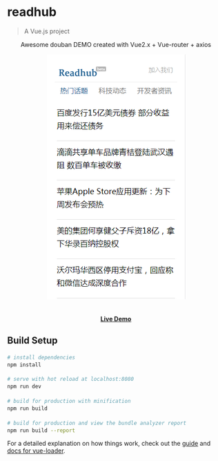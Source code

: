 # readhub

> A Vue.js project

<p align="center">
Awesome douban DEMO created with Vue2.x  + Vue-router + axios
</p>

<p align="center">
    <img src="./static/demo.jpg" >
    <br><br>
    <br>
	 <strong><a href="https://xiaomingli.github.io/hexo/views/other/readhub/">Live Demo</a></strong>
</p>

## Build Setup

``` bash
# install dependencies
npm install

# serve with hot reload at localhost:8080
npm run dev

# build for production with minification
npm run build

# build for production and view the bundle analyzer report
npm run build --report
```

For a detailed explanation on how things work, check out the [guide](http://vuejs-templates.github.io/webpack/) and [docs for vue-loader](http://vuejs.github.io/vue-loader).
